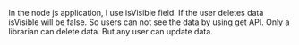 In the node js application, I use isVisible field. If the user deletes data isVisible will be false. So users can not see the data by using get API. Only a librarian can delete data. But any user can update data.
